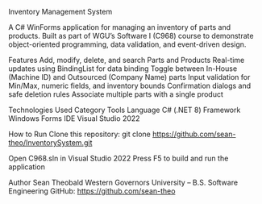 Inventory Management System

A C# WinForms application for managing an inventory of parts and products.
Built as part of WGU’s Software I (C968) course to demonstrate object-oriented programming, data validation, and event-driven design.

Features
Add, modify, delete, and search Parts and Products
Real-time updates using BindingList<T> for data binding
Toggle between In-House (Machine ID) and Outsourced (Company Name) parts
Input validation for Min/Max, numeric fields, and inventory bounds
Confirmation dialogs and safe deletion rules
Associate multiple parts with a single product

Technologies Used
Category	Tools
Language	C# (.NET 8)
Framework	Windows Forms
IDE	Visual Studio 2022

How to Run
Clone this repository:
git clone https://github.com/sean-theo/InventorySystem.git

Open C968.sln in Visual Studio 2022
Press F5 to build and run the application

Author
Sean Theobald
Western Governors University – B.S. Software Engineering
GitHub: https://github.com/sean-theo
